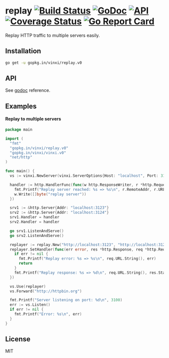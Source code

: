 # replay [![Build Status](https://travis-ci.org/vinxi/replay.png)](https://travis-ci.org/vinxi/replay) [![GoDoc](https://godoc.org/github.com/vinxi/replay?status.svg)](https://godoc.org/github.com/vinxi/replay) [![API](https://img.shields.io/badge/status-stable-green.svg?style=flat)](https://godoc.org/github.com/vinxi/replay) [![Coverage Status](https://coveralls.io/repos/github/vinxi/replay/badge.svg?branch=master)](https://coveralls.io/github/vinxi/replay?branch=master) [![Go Report Card](https://goreportcard.com/badge/github.com/vinxi/replay)](https://goreportcard.com/report/github.com/vinxi/replay)

Replay HTTP traffic to multiple servers easily.

## Installation

```bash
go get -u gopkg.in/vinxi/replay.v0
```

## API

See [godoc](https://godoc.org/github.com/vinxi/replay) reference.

## Examples

#### Replay to multiple servers

```go
package main

import (
  "fmt"
  "gopkg.in/vinxi/replay.v0"
  "gopkg.in/vinxi/vinxi.v0"
  "net/http"
)

func main() {
  vs := vinxi.NewServer(vinxi.ServerOptions{Host: "localhost", Port: 3100})

  handler := http.HandlerFunc(func(w http.ResponseWriter, r *http.Request) {
    fmt.Printf("Replay server reached: %s => %s\n", r.RemoteAddr, r.URL.String())
    w.Write([]byte("replay server"))
  })

  srv1 := &http.Server{Addr: "localhost:3123"}
  srv2 := &http.Server{Addr: "localhost:3124"}
  srv1.Handler = handler
  srv2.Handler = handler

  go srv1.ListenAndServe()
  go srv2.ListenAndServe()

  replayer := replay.New("http://localhost:3123", "http://localhost:3124")
  replayer.SetHandler(func(err error, res *http.Response, req *http.Request) {
    if err != nil {
      fmt.Printf("Replay error: %s => %s\n", req.URL.String(), err)
      return
    }
    fmt.Printf("Replay response: %s => %d\n", req.URL.String(), res.StatusCode)
  })

  vs.Use(replayer)
  vs.Forward("http://httpbin.org")

  fmt.Printf("Server listening on port: %d\n", 3100)
  err := vs.Listen()
  if err != nil {
    fmt.Printf("Error: %s\n", err)
  }
}

```

## License

MIT
